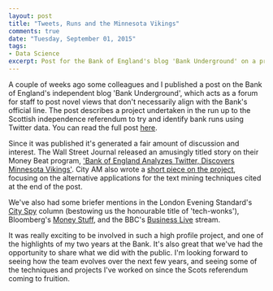 ```yaml
---
layout: post
title: "Tweets, Runs and the Minnesota Vikings"
comments: true
date: "Tuesday, September 01, 2015"
tags:
- Data Science
excerpt: Post for the Bank of England's blog 'Bank Underground' on a project using Twitter data to try and identify Bank runs in the run up to the Scottish independence referendum
---
```


A couple of weeks ago some colleagues and I published a post on the Bank of England's independent blog 'Bank Underground', which acts as a forum for staff to post novel views that don't necessarily align with the Bank's official line. The post describes a project undertaken in the run up to the Scottish independence referendum to try and identify bank runs using Twitter data. You can read the full post [here](http://bankunderground.co.uk/2015/08/18/tweets-runs-and-the-minnesota-vikings/).

Since it was published it's generated a fair amount of discussion and interest. The Wall Street Journal released an amusingly titled story on their Money Beat program, ['Bank of England Analyzes Twitter, Discovers Minnesota Vikings'](http://blogs.wsj.com/moneybeat/2015/08/18/bank-of-england-analyzes-twitter-discovers-minnesota-vikings/). City AM also wrote a [short piece on the project](http://www.cityam.com/222524/bank-england-analysts-believe-twitter-could-help-predict-bank-run-early-signs-unemployment), focusing on the alternative applications for the text mining techniques cited at the end of the post.

We've also had some briefer mentions in the London Evening Standard's [City Spy](http://www.standard.co.uk/business/city-spy-oh-mother-would-ms-pick-laura-wade-gery-as-marc-bollands-successor-a2917906.html) column (bestowing us the honourable title of 'tech-wonks'), Bloomberg's [Money Stuff](http://www.bloombergview.com/articles/2015-08-19/cool-derivatives-and-bank-consultants), and the BBC's [Business Live](http://www.bbc.co.uk/news/live/business-33905648) stream.

It was really exciting to be involved in such a high profile project, and one of the highlights of my two years at the Bank. It's also great that we've had the opportunity to share what we did with the public. I'm looking forward to seeing how the team evolves over the next few years, and seeing some of the techniques and projects I've worked on since the Scots referendum coming to fruition.
